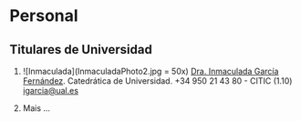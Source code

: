 # Personal

## Titulares de Universidad

1. ![Inmaculada](InmaculadaPhoto2.jpg = 50x) [Dra. Inmaculada García Fernández](https://hpca.ual.es/~inma/). Catedrática de Universidad. +34 950 21 43 80 - CITIC (1.10) [igarcia@ual.es](mailto:igarcia@ual.es)

2. Mais ...
